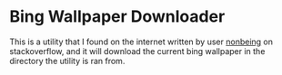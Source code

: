 # Bing Wallpaper Downloader

This is a utility that I found on the internet written by user [nonbeing][nonbeing-link] on stackoverflow, and it will download the current bing wallpaper in the directory the utility is ran from.

[nonbeing-link]: https://stackoverflow.com/users/376240/nonbeing
